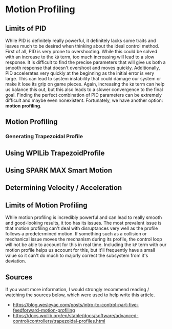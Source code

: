 # Motion Profiling

## Limits of PID

While PID is definitely really powerful, it definitely lacks some traits and leaves much to be desired when thinking about the ideal control method. First of all, PID is very prone to overshooting. While this could be solved with an increase to the `kD` term, too much increasing will lead to a slow response. It is difficult to find the precise parameters that will give us both a smooth response that doesn't overshoot and moves quickly. Additionally, PID accelerates very quickly at the beginning as the initial error is very large. This can lead to system instability that could damage our system or make it lose its grip on game pieces. Again, increasing the `kD` term can help us balance this out, but this also leads to a slower convergence to the final goal. Finding the perfect combination of PID parameters can be extremely difficult and maybe even nonexistent. Fortunately, we have another option: **motion profiling**.

## Motion Profiling



### Generating Trapezoidal Profile



## Using WPILib TrapezoidProfile



## Using SPARK MAX Smart Motion



## Determining Velocity / Acceleration


## Limits of Motion Profiling

While motion profiling is incredibly powerful and can lead to really smooth and good-looking results, it too has its issues. The most prevalent issue is that motion profiling can't deal with disruptances very well as the profile follows a predetermined motion. If something such as a collision or mechanical issue moves the mechanism during its profile, the control loop will not be able to account for this in real time. Including the `kP` term with our motion profile helps us account for this, but it'll frequently have a small value so it can't do much to majorly correct the subsystem from it's deviation. 

## Sources

If you want more information, I would strongly recommend reading / watching the sources below, which were used to help write this article.

* https://blog.wesleyac.com/posts/intro-to-control-part-five-feedforward-motion-profiling
* https://docs.wpilib.org/en/stable/docs/software/advanced-control/controllers/trapezoidal-profiles.html
